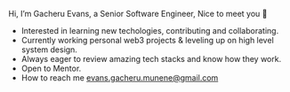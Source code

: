 Hi, I’m Gacheru Evans, a Senior Software Engineer, Nice to meet you 👋
- Interested in learning new techologies, contributing and collaborating.
- Currently working personal web3 projects & leveling up on high level system design.
- Always eager to review amazing tech stacks and know how they work.
- Open to Mentor.
- How to reach me evans.gacheru.munene@gmail.com

<!---
gacheruevans/gacheruevans is a ✨ special ✨ repository because its `README.md` (this file) appears on your GitHub profile.
You can click the Preview link to take a look at your changes.
--->
